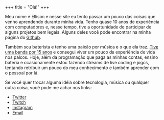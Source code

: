 +++
title = "Olá!"
+++

Meu nome é Ellison e nesse site eu tento passar um pouco das coisas que
venho aprendendo durante minha vida. Tenho quase 10 anos de experiência com computadores e, nesse tempo, tive a oportunidade de participar de alguns projetos bem legais. Alguns deles você pode encontrar na minha página do [Github](https://github.com/ellisonleao).

Também sou baterista e tenho uma paixão por música e o que ela traz. [Tive uma banda por 15 anos](https://www.instagram.com/pilgrimsmusic/) e consegui viver um pouco da experiência de vida nos palcos. Hoje, além da programação que paga as minhas contas, ensino bateria e ocasionamente estou fazendo streams de live coding e jogos, tentando retribuir um pouco do meu conhecimento e também aprender com o pessoal por lá.

Se você quer trocar alguma idéia sobre tecnologia, música ou qualquer outra coisa, você pode me achar nos links:

- [Twitter](https://twitter.com/ellisonleao)
- [Twitch](https://twitch.tv/npxbr)
- [Instagram](https://instagram.com/ellisonleao)
- [Email](mailto:ellisonleao@gmail.com)
